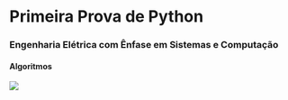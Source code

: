 <h1> Primeira Prova de Python </h1>
<h3> Engenharia Elétrica com Ênfase em Sistemas e Computação</h3>
<h4> Algoritmos </h4>

<img src = "Calc.xcf"/>
